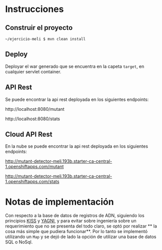 # Instrucciones

## Construir el proyecto

`~/ejercicio-meli $ mvn clean install`

## Deploy

Deployar el war generado que se encuentra en la capeta `target`, en cualquier servlet container.

## API Rest

Se puede encontrar la api rest deployada en los siguientes endpoints:

http://localhost:8080/mutant

http://localhost:8080/stats

## Cloud API Rest

En la nube se puede encontrar la api rest deployada en los siguientes endpoints:

http://mutant-detector-meli.193b.starter-ca-central-1.openshiftapps.com/mutant

http://mutant-detector-meli.193b.starter-ca-central-1.openshiftapps.com/stats

# Notas de implementación

Con respecto a la base de datos de registros de ADN, siguiendo los principios [KISS](https://es.wikipedia.org/wiki/Principio_KISS) y [YAGNI](https://es.wikipedia.org/wiki/YAGNI), y para evitar sobre ingeniería sobre un requerimiento que no se presenta del todo claro, se optó por realizar ** la cosa más simple que pudiera funcionar**. Por lo tanto se implementó utilizando un `Map` y se dejó de lado la opción de utilizar una base de datos SQL o NoSql.